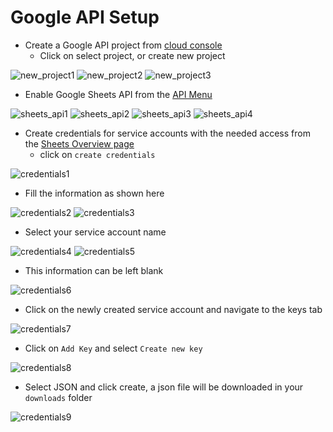 # Google API Setup

- Create a Google API project from [cloud console](https://console.cloud.google.com/)
  - Click on select project, or create new project

![new_project1](../images/new_project1.png)
![new_project2](../images/new_project2.png)
![new_project3](../images/new_project3.png)

- Enable Google Sheets API from the [API Menu](https://console.cloud.google.com/apis/dashboard)

![sheets_api1](../images/sheets_api1.png)
![sheets_api2](../images/sheets_api2.png)
![sheets_api3](../images/sheets_api3.png)
![sheets_api4](../images/sheets_api4.png)

- Create credentials for service accounts with the needed access from the
  [Sheets Overview
  page](https://console.cloud.google.com/apis/api/sheets.googleapis.com/overview)
  - click on `create credentials`

![credentials1](../images/credentials1.png)

- Fill the information as shown here

![credentials2](../images/credentials2.png)
![credentials3](../images/credentials3.png)

- Select your service account name

![credentials4](../images/credentials4.png)
![credentials5](../images/credentials5.png)

- This information can be left blank

![credentials6](../images/credentials6.png)

- Click on the newly created service account and navigate to the keys tab

![credentials7](../images/credentials7.png)

- Click on `Add Key` and select `Create new key`

![credentials8](../images/credentials8.png)

- Select JSON and click create, a json file will be downloaded in your
    `downloads` folder

![credentials9](../images/credentials9.png)
